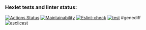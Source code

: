 ### Hexlet tests and linter status:
[![Actions Status](https://github.com/Kaibl/frontend-project-lvl2/workflows/hexlet-check/badge.svg)](https://github.com/Kaibl/frontend-project-lvl2/actions)
[![Maintainability](https://api.codeclimate.com/v1/badges/a99a88d28ad37a79dbf6/maintainability)](https://codeclimate.com/github/codeclimate/codeclimate/maintainability)
[![Eslint-check](https://github.com/Kaibl/frontend-project-lvl2/actions/workflows/eslint.yml/badge.svg)](https://github.com/Kaibl/frontend-project-lvl2/actions/workflows/eslint.yml)
[![test](https://github.com/Kaibl/frontend-project-lvl2/actions/workflows/test.yml/badge.svg)](https://github.com/Kaibl/frontend-project-lvl2/actions/workflows/test.yml)
#genediff
[![asciicast](https://asciinema.org/a/92C3hTXN6Wo3Nd1P3D7lfep71.svg)](https://asciinema.org/a/92C3hTXN6Wo3Nd1P3D7lfep71)
